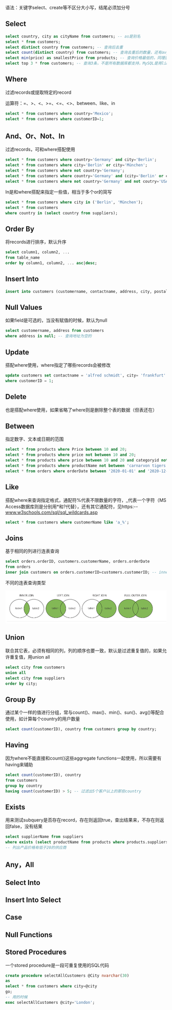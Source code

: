 语法：关键字select、create等不区分大小写，结尾必须加分号

## Select

```sql
select country, city as cityName from customers; -- as是别名
select * from customers;
select distinct country from customers; -- 查询后去重
select count(distinct country) from customers; -- 查询去重后的数量，还有avg、sum
select min(price) as smallestPrice from products; -- 查询价格最低的，同理还有max
select top 3 * from customers; -- 查询3条，不是所有数据库都支持，MySQL是用limit
```

## Where

过滤records或提取特定的record

运算符：=、>、<、>=、<=、<>、between、like、in

```sql
select * from customers where country='Mexico';
select * from customers where customerID=1;
```

## And、Or、Not、In

过滤records，可和where搭配使用

```sql
select * from customers where country='Germany' and city='Berlin';
select * from customers where city='Berlin' or city='München';
select * from customers where not country='Germany';
select * from customers where country='Germany' and (city='Berlin' or city='München');
select * from customers where not country='Germany' and not coutry='USA';
```

In是和where搭配来指定一些值，相当于多个or的简写

```sql
select * from customers where city in ('Berlin', 'München');
select * from customers
where country in (select country from suppliers);
```

## Order By

将records进行排序，默认升序

```sql
select column1, column2, ...
from table_name
order by column1, column2, ... asc|desc;
```

## Insert Into

```sql
insert into customers (customername, contactname, address, city, postalcode, country) values ('cardinal', 'tom b. erichsen', 'skagen 21', 'stavanger', '4006', 'norway');
```

## Null Values

如果field是可选的，当没有赋值的时候，默认为null

```sql
select customername, address from customers
where address is null; -- 查询地址为空的
```

## Update

搭配where使用，where指定了哪些records会被修改

```sql
update customers set contactname = 'alfred schmidt', city= 'frankfurt'
where customerID = 1;
```

## Delete

也是搭配where使用，如果省略了where则是删除整个表的数据（但表还在）

## Between

指定数字、文本或日期的范围

```sql
select * from products where Price between 10 and 20;
select * from products where price not between 10 and 20;
select * from products where price between 10 and 20 and categoryid not in (1,2,3);
select * from products where productName not between 'carnarvon tigers' and 'mozzarella di giovanni' order by productName;
select * from orders where orderDate between '2020-01-01' and '2020-12-31'
```

## Like

搭配where来查询指定格式，通配符%代表不限数量的字符，_代表一个字符（MS Access数据库则是分别用*和?代替），还有其它通配符，见https:--www.w3schools.com/sql/sql_wildcards.asp

```sql
select * from customers where customerName like 'a_%';
```

## Joins

基于相同的列进行连表查询

```sql
select orders.orderID, customers.customerName, orders.orderDate
from orders
inner join customers on orders.customerID=customers.customerID; -- inner写不写都一样
```

不同的连表查询类型

![图片加载失败](./assets/type-of-join.png)

## Union

联合其它表，必须有相同的列，列的顺序也要一致，默认是过滤重复值的，如果允许重复值，用union all

```sql
select city from customers
union all
select city from suppliers
order by city;
```

## Group By

通过某个一样的值进行分组，常与count()、max()、min()、sun()、avg()等配合使用，如计算每个country的用户数量

```sql
select count(customerID), country from customers group by country;
```

## Having

因为where不能直接和count()这些aggregate functions一起使用，所以需要有having来辅助

```sql
select count(customerID), country
from customers
group by country
having count(customerID) > 5; -- 过滤出5个客户以上的那些country
```

## Exists

用来测试subquery是否存在record，存在则返回true，查出结果来，不存在则返回false，没有结果

```sql
select supplierName from suppliers
where exists (select productName from products where products.suppliersID = suppliers.suppliersID and price < 20);
-- 列出产品价格有低于20的供应商
```

## Any，All

## Select Into

## Insert Into Select

## Case

## Null Functions

## Stored Procedures

一个stored procedure是一段可重复使用的SQL代码

```sql
create procedure selectAllCustomers @City nvarchar(30)
as
select * from customers where city=@city
go;
-- 用的时候
exec selectAllCustomers @city='London';
```

